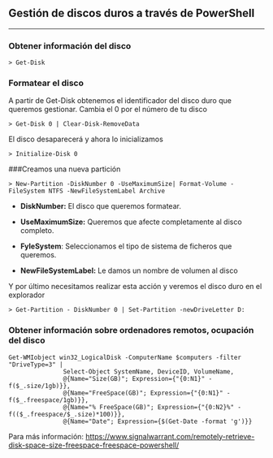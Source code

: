 ## Gestión de discos duros a través de PowerShell
***

### Obtener información del disco

```
> Get-Disk

```


### Formatear el disco
A partir de Get-Disk obtenemos el identificador del disco duro que queremos gestionar. Cambia el 0 por el número de tu disco


```
> Get-Disk 0 | Clear-Disk-RemoveData
```

El disco desaparecerá y ahora lo inicializamos

```
> Initialize-Disk 0
```

###Creamos una nueva partición

```
> New-Partition -DiskNumber 0 -UseMaximumSize| Format-Volume -FileSystem NTFS -NewFileSystemLabel Archive
```
*  **DiskNumber:** El disco que queremos formatear.
*  **UseMaximumSize:** Queremos que afecte completamente al disco completo.

* **FyleSystem**: Seleccionamos el tipo de sistema de ficheros que queremos.
* **NewFileSystemLabel:** Le damos un nombre de volumen al disco

Y por último necesitamos realizar esta acción y veremos el disco duro en el explorador
```
> Get-Partition - DiskNumber 0 | Set-Partition -newDriveLetter D:
```

### Obtener información sobre ordenadores remotos, ocupación del disco

 ```
 Get-WMIobject win32_LogicalDisk -ComputerName $computers -filter "DriveType=3" |
                Select-Object SystemName, DeviceID, VolumeName,
                @{Name="Size(GB)"; Expression={"{0:N1}" -f($_.size/1gb)}},
                @{Name="FreeSpace(GB)"; Expression={"{0:N1}" -f($_.freespace/1gb)}},
                @{Name="% FreeSpace(GB)"; Expression={"{0:N2}%" -f(($_.freespace/$_.size)*100)}},
                @{Name="Date"; Expression={$(Get-Date -format 'g')}} 
 ```               
 
 Para más información: https://www.signalwarrant.com/remotely-retrieve-disk-space-size-freespace-freespace-powershell/
 
